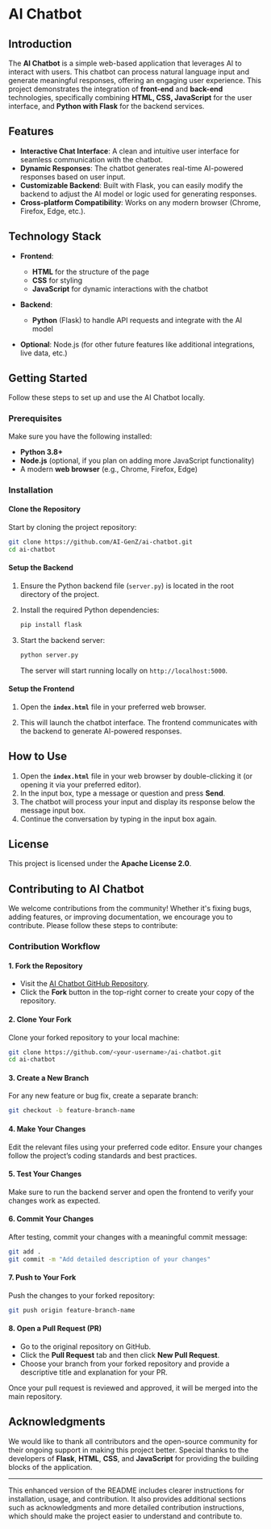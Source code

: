 
# AI Chatbot

## Introduction

The **AI Chatbot** is a simple web-based application that leverages AI to interact with users. This chatbot can process natural language input and generate meaningful responses, offering an engaging user experience. This project demonstrates the integration of **front-end** and **back-end** technologies, specifically combining **HTML, CSS, JavaScript** for the user interface, and **Python with Flask** for the backend services.

## Features

- **Interactive Chat Interface**: A clean and intuitive user interface for seamless communication with the chatbot.
- **Dynamic Responses**: The chatbot generates real-time AI-powered responses based on user input.
- **Customizable Backend**: Built with Flask, you can easily modify the backend to adjust the AI model or logic used for generating responses.
- **Cross-platform Compatibility**: Works on any modern browser (Chrome, Firefox, Edge, etc.).

## Technology Stack

- **Frontend**: 
  - **HTML** for the structure of the page
  - **CSS** for styling
  - **JavaScript** for dynamic interactions with the chatbot

- **Backend**: 
  - **Python** (Flask) to handle API requests and integrate with the AI model

- **Optional**: Node.js (for other future features like additional integrations, live data, etc.)

## Getting Started

Follow these steps to set up and use the AI Chatbot locally.

### Prerequisites

Make sure you have the following installed:

- **Python 3.8+**
- **Node.js** (optional, if you plan on adding more JavaScript functionality)
- A modern **web browser** (e.g., Chrome, Firefox, Edge)
  
### Installation

#### Clone the Repository

Start by cloning the project repository:

```bash
git clone https://github.com/AI-GenZ/ai-chatbot.git
cd ai-chatbot
```

#### Setup the Backend

1. Ensure the Python backend file (`server.py`) is located in the root directory of the project.

2. Install the required Python dependencies:

   ```bash
   pip install flask
   ```

3. Start the backend server:

   ```bash
   python server.py
   ```

   The server will start running locally on `http://localhost:5000`.

#### Setup the Frontend

1. Open the **`index.html`** file in your preferred web browser.

2. This will launch the chatbot interface. The frontend communicates with the backend to generate AI-powered responses.

## How to Use

1. Open the **`index.html`** file in your web browser by double-clicking it (or opening it via your preferred editor).
2. In the input box, type a message or question and press **Send**.
3. The chatbot will process your input and display its response below the message input box.
4. Continue the conversation by typing in the input box again.

## License

This project is licensed under the **Apache License 2.0**.

## Contributing to AI Chatbot

We welcome contributions from the community! Whether it's fixing bugs, adding features, or improving documentation, we encourage you to contribute. Please follow these steps to contribute:

### Contribution Workflow

#### 1. Fork the Repository

- Visit the [AI Chatbot GitHub Repository](https://github.com/AI-GenZ/ai-chatbot).
- Click the **Fork** button in the top-right corner to create your copy of the repository.

#### 2. Clone Your Fork

Clone your forked repository to your local machine:

```bash
git clone https://github.com/<your-username>/ai-chatbot.git
cd ai-chatbot
```

#### 3. Create a New Branch

For any new feature or bug fix, create a separate branch:

```bash
git checkout -b feature-branch-name
```

#### 4. Make Your Changes

Edit the relevant files using your preferred code editor. Ensure your changes follow the project’s coding standards and best practices.

#### 5. Test Your Changes

Make sure to run the backend server and open the frontend to verify your changes work as expected.

#### 6. Commit Your Changes

After testing, commit your changes with a meaningful commit message:

```bash
git add .
git commit -m "Add detailed description of your changes"
```

#### 7. Push to Your Fork

Push the changes to your forked repository:

```bash
git push origin feature-branch-name
```

#### 8. Open a Pull Request (PR)

- Go to the original repository on GitHub.
- Click the **Pull Request** tab and then click **New Pull Request**.
- Choose your branch from your forked repository and provide a descriptive title and explanation for your PR.

Once your pull request is reviewed and approved, it will be merged into the main repository.

## Acknowledgments

We would like to thank all contributors and the open-source community for their ongoing support in making this project better. Special thanks to the developers of **Flask**, **HTML**, **CSS**, and **JavaScript** for providing the building blocks of the application.

---

This enhanced version of the README includes clearer instructions for installation, usage, and contribution. It also provides additional sections such as acknowledgments and more detailed contribution instructions, which should make the project easier to understand and contribute to.
